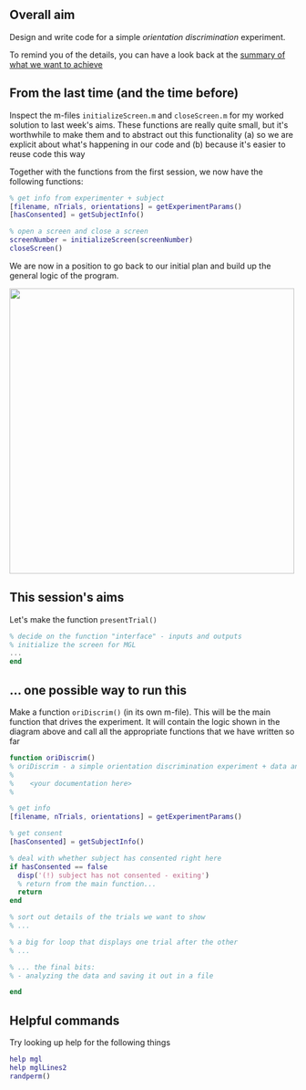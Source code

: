 
## Overall aim

Design and write code for a simple *orientation discrimination* experiment.

To remind you of the details, you can have a look back at the [summary of what we want to achieve](../behaviour-01/README.md)

## From the last time (and the time before)

Inspect the m-files ``initializeScreen.m`` and ``closeScreen.m`` for my worked solution to last week's aims. These functions are really quite small, but it's worthwhile to make them and to abstract out this functionality (a) so we are explicit about what's happening in our code and (b) because it's easier to reuse code this way

Together with the functions from the first session, we now have the following functions:

``` matlab
% get info from experimenter + subject
[filename, nTrials, orientations] = getExperimentParams()
[hasConsented] = getSubjectInfo()

% open a screen and close a screen
screenNumber = initializeScreen(screenNumber)
closeScreen()
```

We are now in a position to go back to our initial plan and build up the general logic of the program.

<img src="../behaviour-01/flowChart.png" height="500">

## This session's aims

Let's make the function ``presentTrial()``
``` matlab
% decide on the function "interface" - inputs and outputs
% initialize the screen for MGL
...
end
```

## ... one possible way to run this

Make a function ``oriDiscrim()`` (in its own m-file). This will be the main function that drives the experiment. It will contain the logic shown in the diagram above and call all the appropriate functions that we have written so far
```matlab
function oriDiscrim()
% oriDiscrim - a simple orientation discrimination experiment + data analysis
%
%    <your documentation here>
%

% get info
[filename, nTrials, orientations] = getExperimentParams()

% get consent
[hasConsented] = getSubjectInfo()

% deal with whether subject has consented right here
if hasConsented == false
  disp('(!) subject has not consented - exiting')
  % return from the main function...
  return
end

% sort out details of the trials we want to show
% ...

% a big for loop that displays one trial after the other
% ...

% ... the final bits:
% - analyzing the data and saving it out in a file

end
```



## Helpful commands

Try looking up help for the following things

```matlab
help mgl
help mglLines2
randperm()
```
